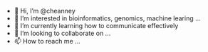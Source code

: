 - 👋 Hi, I’m @cheanney
- 👀 I’m interested in bioinformatics, genomics, machine learing ...
- 🌱 I’m currently learning how to communicate effectively
- 💞️ I’m looking to collaborate on ...
- 📫 How to reach me ...

<!---
cheanney/cheanney is a ✨ special ✨ repository because its `README.md` (this file) appears on your GitHub profile.
You can click the Preview link to take a look at your changes.
--->
